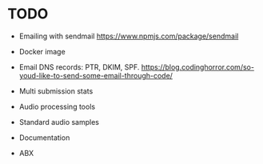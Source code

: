 # TODO
- Emailing with sendmail https://www.npmjs.com/package/sendmail
- Docker image
- Email DNS records: PTR, DKIM, SPF. https://blog.codinghorror.com/so-youd-like-to-send-some-email-through-code/

- Multi submission stats
- Audio processing tools
- Standard audio samples
  
- Documentation
- ABX
